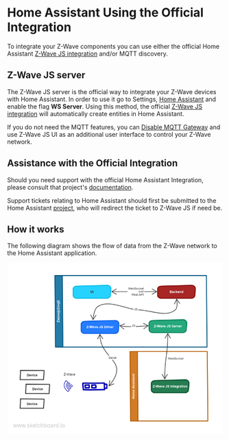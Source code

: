 # Home Assistant Using the Official Integration

To integrate your Z-Wave components you can use either the official Home Assistant [Z-Wave JS integration](https://www.home-assistant.io/integrations/zwave_js) and/or MQTT discovery.

## Z-Wave JS server

The Z-Wave JS server is the official way to integrate your Z-Wave devices with Home Assistant. In order to use it go to Settings, [Home Assistant](/usage/setup?id=home-assistant) and enable the flag **WS Server**. Using this method, the official [Z-Wave JS integration](https://www.home-assistant.io/integrations/zwave_js) will automatically create entities in Home Assistant.

If you do not need the MQTT features, you can [Disable MQTT Gateway](/usage/setup?id=disable-gateway) and use Z-Wave JS UI as an additional user interface to control your Z-Wave network.

## Assistance with the Official Integration

Should you need support with the official Home Assistant Integration, please consult that project's [documentation](https://www.home-assistant.io/integrations/zwave_js/).

Support tickets relating to Home Assistant should first be submitted to the Home Assistant [project](https://github.com/home-assistant/core), who will redirect the ticket to Z-Wave JS if need be.

## How it works

The following diagram shows the flow of data from the Z-Wave network to the Home Assistant application.

![Home Assistant](../_images/Home_Assistant_sketch.png)

